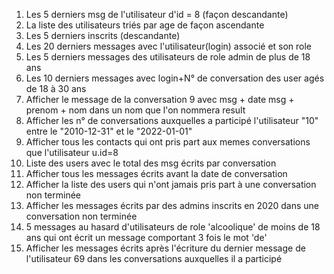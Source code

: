 1. Les 5 derniers msg de l'utilisateur d'id = 8 (façon descandante)
2. La liste des utilisateurs triés par age de façon ascendante 
3. Les 5 derniers inscrits (descandante)
4. Les 20 derniers messages avec l'utilisateur(login) associé et son role
5. Les 5 derniers messages des utilisateurs de role admin de plus de
18 ans
6. Les 10 derniers messages avec login+N° de conversation des user
agés de 18 à 30 ans
7. Afficher le message de la conversation 9 avec msg + date msg + prenom + nom dans un nom que l'on nommera result
8. Afficher les n° de conversations auxquelles a participé l'utilisateur
"10" entre le "2010-12-31" et le "2022-01-01"
9. Afficher tous les contacts qui ont pris part aux memes conversations
que l'utilisateur u.id=8
10. Liste des users avec le total des msg écrits par conversation
11. Afficher tous les messages écrits avant la date de conversation
12. Afficher la liste des users qui n'ont jamais pris part à une
conversation non terminée
13. Afficher les messages écrits par des admins inscrits en 2020 dans
une conversation non terminée
14. 5 messages au hasard d'utilisateurs de role 'alcoolique' de moins de 18
ans qui ont écrit un message comportant 3 fois le mot 'de'
15. Afficher les messages écrits après l'écriture du dernier message
de l'utilisateur 69 dans les conversations auxquelles il a participé